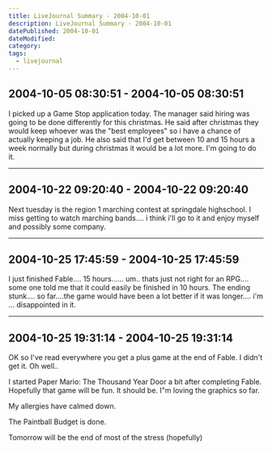 ```yaml
---
title: LiveJournal Summary - 2004-10-01
description: LiveJournal Summary - 2004-10-01
datePublished: 2004-10-01
dateModified:
category:
tags:
  - livejournal
---
```


## 2004-10-05 08:30:51 - 2004-10-05 08:30:51

I picked up a Game Stop application today. The manager said hiring was going to be done differently for this christmas. He said after christmas they would keep whoever was the "best employees" so i have a chance of actually keeping a job. He also said that I'd get between 10 and 15 hours a week normally but during christmas it would be a lot more. I'm going to do it.

---

## 2004-10-22 09:20:40 - 2004-10-22 09:20:40

Next tuesday is the region 1 marching contest at springdale highschool. I miss getting to watch marching bands.... i think i'll go to it and enjoy myself and possibly some company.

---

## 2004-10-25 17:45:59 - 2004-10-25 17:45:59

I just finished Fable.... 15 hours...... um.. thats just not right for an RPG.... some one told me that it could easily be finished in 10 hours. The ending stunk.... so far....the game would have been a lot better if it was longer.... i'm ... disappointed in it.

---

## 2004-10-25 19:31:14 - 2004-10-25 19:31:14

OK so I've read everywhere you get a plus game at the end of Fable. I didn't get it. Oh well..

I started Paper Mario: The Thousand Year Door a bit after completing Fable. Hopefully that game will be fun. It should be. I"m loving the graphics so far.

My allergies have calmed down.

The Paintball Budget is done.

Tomorrow will be the end of most of the stress (hopefully)

